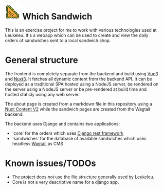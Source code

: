 
# <img src="./nuxt3/src/assets/sandwich.svg" width="50" height="50"> Which Sandwich
This is an exercise project for me to work with various technologies used at Leukeleu. It's a webapp which can be used to create and view the daily orders of sandwiches sent to a local sandwich shop.

# General structure
The frontend is completely separate from the backend and build using [Vue3](https://vuejs.org/) and [Nuxt3](https://nuxt.com/). It fetches all dynamic content from the backend API.
It can be deployed as a traditional SPA hosted using a NodeJS server, be rendered on the server using a NodeJS server or be pre-rendered at build time and hosted staticly using any web server.

The about page is created from a markdown file in this repository using a [Nuxt Content V2](https://content.nuxtjs.org/) while the sandwich pages are created from the Wagtail backend.

The backend uses Django and contains two applications:
 - 'core' for the orders which uses [Django rest framework](https://www.django-rest-framework.org/)
 - 'sandwiches' for the database of available sandwiches which uses headless [Wagtail](https://wagtail.org/) as CMS


# Known issues/TODOs
- The project does not use the file structure generally used by Leukeleu.
- Core is not a very descriptive name for a django app.
